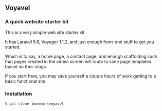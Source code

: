## Voyavel
### A quick website starter kit

This is a very simple web site starter kit.

It has Laravel 5.6, Voyager 1.1.2, and just enough front-end stuff to get you started.

Which is to say, a home page, a contact page, and enough scaffolding such that pages created in the admin screen will route to sane page templates based on their slugs.

If you start here, you may save yourself a couple hours of work getting to a basic functional site.

### Installation

```bash
$ git clone imonroe\voyavel
```